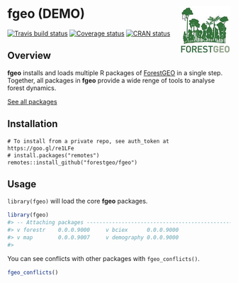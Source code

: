 
<!-- README.md is generated from README.Rmd. Please edit that file -->
fgeo (DEMO) <img src="inst/figures/logo.png" align="right" />
=============================================================

[![Travis build status](https://travis-ci.org/forestgeo/fgeo.svg?branch=master)](https://travis-ci.org/forestgeo/fgeo) [![Coverage status](https://codecov.io/gh/forestgeo/fgeo/branch/master/graph/badge.svg)](https://codecov.io/github/forestgeo/fgeo?branch=master) [![CRAN status](http://www.r-pkg.org/badges/version/fgeo)](https://cran.r-project.org/package=fgeo)

Overview
--------

**fgeo** installs and loads multiple R packages of [ForestGEO](http://www.forestgeo.si.edu/) in a single step. Together, all packages in **fgeo** provide a wide renge of tools to analyse forest dynamics.

[See all packages](https://forestgeo.github.io/fgeo/reference/index.html)

Installation
------------

    # To install from a private repo, see auth_token at https://goo.gl/re1LFe
    # install.packages("remotes")
    remotes::install_github("forestgeo/fgeo")

Usage
-----

`library(fgeo)` will load the core **fgeo** packages.

``` r
library(fgeo)
#> -- Attaching packages ---------------------------------------------- fgeo 0.0.0.9000 --
#> v forestr    0.0.0.9000     v bciex      0.0.0.9000
#> v map        0.0.0.9007     v demography 0.0.0.9000
#> 
```

You can see conflicts with other packages with `fgeo_conflicts()`.

``` r
fgeo_conflicts()
```
